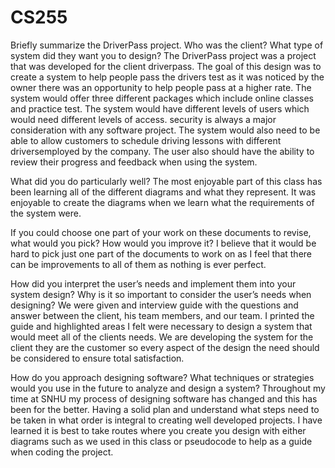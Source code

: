 # CS255
Briefly summarize the DriverPass project. Who was the client? What type of system did they want you to design?
The DriverPass project was a project that was developed for the client driverpass. The goal of this design was to create a system to help people pass the drivers test as it was noticed by the owner there was an opportunity to help people pass at a higher rate. The system would offer three different packages which include online classes and practice test. The system would have different levels of users which would need different levels of access. security is always a major consideration with any software project. The system would also need to be able to allow customers to schedule driving lessons with different driversemployed by the company. The user also should have the ability to review their progress and feedback when using the system. 

What did you do particularly well?
The most enjoyable part of this class has been learning all of the different diagrams and what they represent. It was enjoyable to create the diagrams when we learn what the requirements of the system were. 

If you could choose one part of your work on these documents to revise, what would you pick? How would you improve it?
I believe that it would be hard to pick just one part of the documents to work on as I feel that there can be improvements to all of them as nothing is ever perfect.

How did you interpret the user’s needs and implement them into your system design? Why is it so important to consider the user’s needs when designing?
We were given and interview guide with the questions and answer between the client, his team members, and our team. I printed the guide and highlighted areas I felt were necessary to design a system that would meet all of the clients needs. We are developing the system for the client they are the customer so every aspect of the design the need should be considered to ensure total satisfaction.

How do you approach designing software? What techniques or strategies would you use in the future to analyze and design a system?
Throughout my time at SNHU my process of designing software has changed and this has been for the better. Having a solid plan and understand what steps need to be taken in what order is integral to creating well developed projects. I have learned it is best to take routes where you create you design with either diagrams such as we used in this class or pseudocode to help as a guide when coding the project. 
